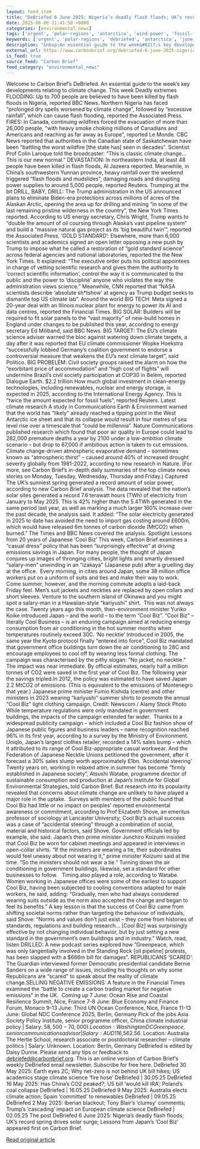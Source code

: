 ```yaml
---
layout: feed_item
title: "DeBriefed 6 June 2025: Nigeria’s deadly flash floods; UK’s record spring drives solar surge; Lessons from Japan’s ‘Cool Biz’"
date: 2025-06-06 11:41:58 +0000
categories: [environmental_news]
tags: ['urgent', 'polar-regions', 'antarctica', 'wind-power', 'fossil-fuels', 'coastal-impacts', 'emissions', 'drought', 'oceania', 'australia']
keywords: ['urgent', 'polar-regions', 'debriefed', 'antarctica', 'june', 'wind-power', 'fossil-fuels', 'nigeria']
description: "&nbsp;An essential guide to the week&#8217;s key developments relating to climate change"
external_url: https://www.carbonbrief.org/debriefed-6-june-2025-nigerias-deadly-flash-floods-uks-record-spring-drives-solar-surge-lessons-from-japans-cool-biz/
is_feed: true
source_feed: "Carbon Brief"
feed_category: "environmental_news"
---
```


Welcome to Carbon Brief’s DeBriefed.&nbsp;An essential guide to the week&#8217;s key developments relating to climate change. This week Deadly extremes FLOODING: Up to 700 people are believed to have been killed by flash floods in Nigeria, reported BBC News. Northern Nigeria has faced “prolonged dry spells worsened by climate change”, followed by “excessive rainfall”, which can cause flash flooding, reported the Associated Press.&nbsp; FIRES: In Canada, continuing wildfires forced the evacuation of more than 26,000 people, “with heavy smoke choking millions of Canadians and Americans and reaching as far away as Europe”, reported Le Monde. CBC News reported that authorities in the Canadian state of Saskatchewan have been “battling the worst wildfire [the state has] seen in decades”. Scientist Prof Colin Laroque told the broadcaster: “This is classic climate change…This is our new normal.” DEVASTATION: In northeastern India, at least 48 people have been killed in flash floods, Al Jazeera reported. Meanwhile, in China’s southwestern Yunnan province, heavy rainfall over the weekend triggered “flash floods and mudslides”, damaging roads and disrupting power supplies to around 5,000 people, reported Reuters. Trumping at the bit DRILL, BABY, DRILL: The Trump administration in the US announced plans to eliminate Biden-era protections across millions of acres of the Alaskan Arctic, opening the area up for drilling and mining “in some of the last remaining pristine wilderness in the country”, the New York Times reported. According to US energy secretary, Chris Wright, Trump wants to “double the amount of oil coursing through Alaska’s vast pipeline system” and build a “massive natural gas project as its ‘big beautiful twin’”, reported the Associated Press. ‘GOLD STANDARD’: Elsewhere, more than 6,000 scientists and academics signed an open letter opposing a new push by Trump to impose what he called a restoration of “gold standard science” across federal agencies and national laboratories, reported the the New York Times. It explained: “The executive order puts his political appointees in charge of vetting scientific research and gives them the authority to ‘correct scientific information’, control the way it is communicated to the public and the power to ‘discipline’ anyone who violates the way the administration views science.” Meanwhile, CNN reported that “NASA scientists describe ‘absolute sh*tshow’ at agency as Trump budget seeks to dismantle top US climate lab”. Around the world BIG TECH: Meta signed a 20-year deal with an Illinois nuclear plant for energy to power its AI and data centres, reported the Financial Times. BIG SOLAR: Builders will be required to fit solar panels to the “vast majority” of new-build homes in England under changes to be published this year, according to energy secretary Ed Miliband, said BBC News. BIG TARGET: The EU’s climate science adviser warned the bloc against watering down climate targets, a day after it was reported that EU climate commissioner Wopke Hoekstra “successfully lobbied Germany’s coalition government to endorse a controversial measure that weakens the EU’s next climate target”, said Politico. BIG PROBELÉM: Civil society groups raised the alarm on how the “exorbitant price of accommodation” and “high cost of flights” will undermine Brazil’s civil society participation at COP30 in Belém, reported Dialogue Earth. $2.2 trillion How much global investment in clean-energy technologies, including renewables, nuclear and energy storage, is expected in 2025, according to the International Energy Agency. This is “twice the amount expected for fossil fuels”, reported Reuters. Latest climate research A study in Communications Earth &amp; Environment warned that the world has “likely” already reached a tipping point in the West Antarctic ice sheet and that its collapse would result in four metres of sea level rise over a timescale that “could be millennia”. Nature Communications published research which found that poor air quality in Europe could lead to 282,000 premature deaths a year by 2100 under a low-ambition climate scenario – but drop to 67,000 if ambitious action is taken to cut emissions. Climate change-driven atmospheric evaporative demand – sometimes known as “atmospheric thirst” – caused around 40% of increased drought severity globally from 1981-2022, according to new research in Nature. (For more, see Carbon Brief’s in-depth daily summaries of the top climate news stories on Monday, Tuesday, Wednesday, Thursday and Friday.) Captured The UK’s sunniest spring generated a record amount of solar power, according to new Carbon Brief analysis. The data revealed that the nation’s solar sites generated a record 7.6 terawatt hours (TWh) of electricity from January to May 2025. This is 42% higher than the 5.4TWh generated in the same period last year, as well as marking a much larger 160% increase over the past decade, the analysis said. It added: “The solar electricity generated in 2025 to date has avoided the need to import gas costing around £600m, which would have released 6m tonnes of carbon dioxide (MtCO2) when burned.” The Times and BBC News covered the analysis. Spotlight Lessons from 20 years of Japanese ‘Cool Biz’ This week, Carbon Brief examines a “casual dress” policy that has been “surprisingly effective” at driving emissions savings in Japan. For many people, the thought of Japan conjures up images of thronging cities, bright lights and smartly dressed “salary-men” unwinding in an “izakaya” (Japanese pub) after a gruelling day at the office.&nbsp; Every morning, in cities around Japan, some 38 million office workers put on a uniform of suits and ties and make their way to work. Come summer, however, and the morning commute adopts a laid-back Friday feel. Men’s suit jackets and neckties are replaced by open collars and short sleeves. Venture to the southern island of Okinawa and you might spot a salary-man in a Hawaiian-style “kariyushi” shirt.&nbsp; This was not always the case. Twenty years ago this month, then-environment minister Yuriko Koike introduced Japan – and the world – to the term “Cool Biz”. “Cool Biz” – literally Cool Business – is an enduring campaign aimed at reducing energy consumption from air conditioning in the hot summer months when temperatures routinely exceed 30C. ‘No necktie’ Introduced in 2005, the same year the Kyoto protocol finally “entered into force”, Cool Biz mandated that government office buildings turn down the air conditioning to 28C and encourage employees to cool off by wearing less formal clothing. The campaign was characterised by the pithy slogan: “No jacket, no necktie.”&nbsp; The impact was near immediate. By official estimates, nearly half a million tonnes of CO2 were saved in the first year of Cool Biz. The following year the savings tripled.In 2012, the policy was estimated to have saved Japan 2.2 MtCO2 of emissions. (This is equivalent to the emissions of Montenegro that year.) Japanese prime minister Fumio Kishida (centre) and other ministers in 2023 wearing &#8220;kariyushi&#8221; summer shirts to promote the annual &#8220;Cool Biz&#8221; light clothing campaign. Credit: Newscom / Alamy Stock Photo While temperature regulations were only mandated in government buildings, the impacts of the campaign extended far wider.&nbsp; Thanks to a widespread publicity campaign – which included a Cool Biz fashion show of Japanese public figures and business leaders – name recognition reached 96% in its first year, according to a survey by the Ministry of Environment. Uniqlo, Japan’s largest clothes retailer, recorded a 14% sales bump – which it attributed to its range of Cool Biz-appropriate casual workwear. And the Federation of Japanese Necktie Unions petitioned the government, after it forecast a 30% sales slump worth approximately £1bn. ‘Accidental steering’ Twenty years on, working in relaxed attire in summer has become &#8220;firmly established in Japanese society”, Atsushi Watabe, programme director of sustainable consumption and production at Japan’s Institute for Global Environmental Strategies, told Carbon Brief. But research into its popularity revealed that concerns about climate change are unlikely to have played a major role in the uptake.&nbsp; Surveys with members of the public found that Cool Biz had little or no impact on peoples’ reported environmental awareness or commitment, according to Prof Elizabeth Shove, an emeritus professor of sociology at Lancaster University, Cool Biz’s actual success was a case of “accidental steering” through a combination of social, material and historical factors, said Shove. Government officials led by example, she said. Japan’s then prime minister Junchiro Koizumi insisted that Cool Biz be worn for cabinet meetings and appeared in interviews in open-collar shirts. “If the ministers are wearing a tie, their subordinates would feel uneasy about not wearing it,” prime minister Koizumi said at the time. “So the ministers should not wear a tie.” Turning down the air conditioning in government buildings, likewise, set a standard for other businesses to follow.&nbsp;&nbsp; Timing also played a role, according to Watabe. Women working in Japanese offices were some of the earliest to support Cool Biz, having been subjected to cooling conventions adapted for male workers, he said, adding: “Gradually, men who had always considered wearing suits outside as the norm also accepted the change and began to feel its benefits.” A key lesson is that the success of Cool Biz came from shifting societal norms rather than targeting the behaviour of individuals, said Shove: “Norms and values don’t just exist – they come from histories of standards, regulations and building research… [Cool Biz] was surprisingly effective by not changing individual behavior, but by just setting a new standard in the government’s own buildings and in industry.” Watch, read, listen DRILLED: A new podcast series explored how ”Greenpeace, which was only tangentially involved in the Standing Rock [oil pipeline] protests, has been slapped with a $666m bill for damages”. REPUBLICANS ‘SCARED’: The Guardian interviewed former Democratic presidential candidate Bernie Sanders on a wide range of issues, including his thoughts on why some Republicans are “scared” to speak about the reality of climate change.SELLING NEGATIVE EMISSIONS: A feature in the Financial Times examined the “battle to create a carbon trading market for negative emissions” in the UK.&nbsp; Coming up 7 June: Ocean Rise and Coastal Resilience Summit, Nice, France 7-8 June: Blue Economy and Finance Forum, Monaco 9-13 June: Third UN Ocean Conference, Nice, France 11-13 June: Global NDC Conference 2025, Berlin, Germany Pick of the jobs Asia Society Policy Institute, senior programme officer, China climate industrial policy | Salary: $58,500-70,000). Location: Washington DC Greenpeace, senior communications advisor | Salary: AUD$116,562.56. Location: Australia The Hertie School, research associate or postdoctoral researcher – climate politics | Salary: Unknown. Location: Berlin, Germany DeBriefed is edited by Daisy Dunne. Please send any tips or feedback to debriefed@carbonbrief.org. This is an online version of Carbon Brief’s weekly DeBriefed email newsletter. Subscribe for&nbsp;free here. DeBriefed 30 May 2025: Earth eyes 2C; Why net-zero is not behind UK bill hikes; US academics stage climate science ‘fire hose’ DeBriefed | 30.05.25 DeBriefed 16 May 2025: Has China’s CO2 peaked?; US bill ‘would kill IRA’; Poland’s coal collapse DeBriefed | 16.05.25 DeBriefed 9 May 2025: Australia elects climate action; Spain ‘committed’ to renewables DeBriefed | 09.05.25 DeBriefed 2 May 2025: Iberian blackout; Tony Blair’s ‘clumsy’ comments; Trump’s ‘cascading’ impact on European climate science DeBriefed | 02.05.25 The post DeBriefed 6 June 2025: Nigeria’s deadly flash floods; UK’s record spring drives solar surge; Lessons from Japan’s ‘Cool Biz’ appeared first on Carbon Brief.

[Read original article](https://www.carbonbrief.org/debriefed-6-june-2025-nigerias-deadly-flash-floods-uks-record-spring-drives-solar-surge-lessons-from-japans-cool-biz/)
